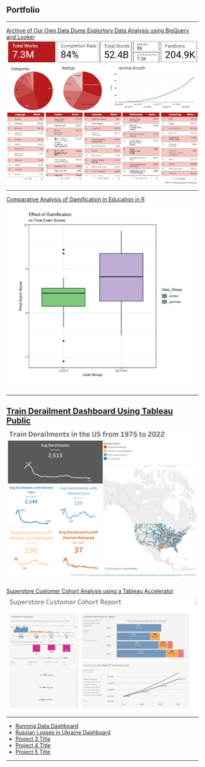 ## Portfolio

---

[Archive of Our Own Data Dump Explortory Data Analysis using BigQuery and Looker](/AO3_EDA.md)
<img src="images/AO3 dashbaord.jpg?raw=true">

---
[Comparative Analysis of Gamification in Education in R](https://www.kaggle.com/code/ashleylevy/gamification-effect-on-student-test-scores)
<img src="images/gamification.jpg?raw=true"/>


---
[Train Derailment Dashboard Using Tableau Public](/train.md)
<img src="images/train dashboard.png?raw=true"/>
---

[Superstore Customer Cohort Analysis using a Tableau Accelerator](/superstore_accelerator.md)
<img src="images/Customer Cohort Report.png?raw=true"/>

---

- [Running Data Dashboard](https://public.tableau.com/views/MyRunningData_16767026599740/Mileage2?:language=en-US&:display_count=n&:origin=viz_share_link)
- [Russian Losses in Ukraine Dashboard](https://public.tableau.com/views/OneYearofRussianLossesinUkraine/Dashboard22?:language=en-US&:display_count=n&:origin=viz_share_link)
- [Project 3 Title](http://example.com/)
- [Project 4 Title](http://example.com/)
- [Project 5 Title](http://example.com/)

---
